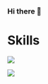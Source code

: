 ### Hi there 👋

# Skills
<img src="https://img.shields.io/badge/Android-3DDC84?style=flat-square&logo=Android&logoColor=white"/>


<a href="https://bangdoon.tistory.com/" target="_blank"><img src="https://img.shields.io/badge/Tistory-#FF4E00?style=plastic&logo=tistory&logoColor=#000000"/></a>
<!--
**BangDoon/BangDoon** is a ✨ _special_ ✨ repository because its `README.md` (this file) appears on your GitHub profile.

Here are some ideas to get you started:

- 🔭 I’m currently working on ...
- 🌱 I’m currently learning ...
- 👯 I’m looking to collaborate on ...
- 🤔 I’m looking for help with ...
- 💬 Ask me about ...
- 📫 How to reach me: ...
- 😄 Pronouns: ...
- ⚡ Fun fact: ...
-->
